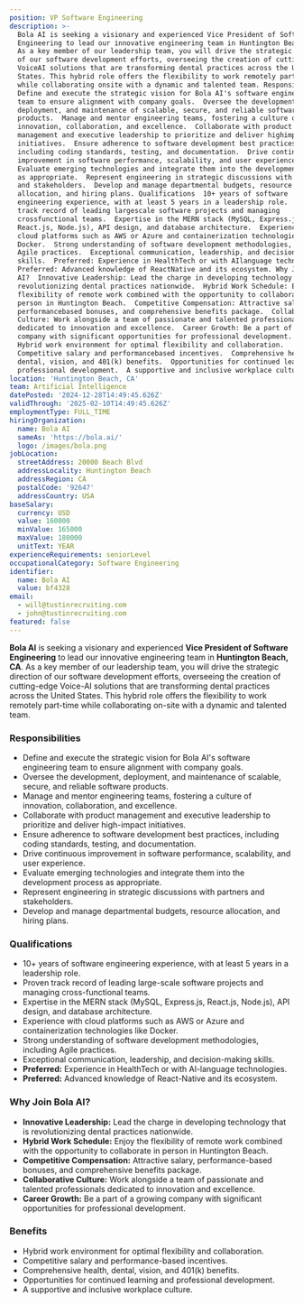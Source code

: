 ```yaml
---
position: VP Software Engineering
description: >-
  Bola AI is seeking a visionary and experienced Vice President of Software
  Engineering to lead our innovative engineering team in Huntington Beach, CA.
  As a key member of our leadership team, you will drive the strategic direction
  of our software development efforts, overseeing the creation of cuttingedge
  VoiceAI solutions that are transforming dental practices across the United
  States. This hybrid role offers the flexibility to work remotely parttime
  while collaborating onsite with a dynamic and talented team. Responsibilities 
  Define and execute the strategic vision for Bola AI's software engineering
  team to ensure alignment with company goals.  Oversee the development,
  deployment, and maintenance of scalable, secure, and reliable software
  products.  Manage and mentor engineering teams, fostering a culture of
  innovation, collaboration, and excellence.  Collaborate with product
  management and executive leadership to prioritize and deliver highimpact
  initiatives.  Ensure adherence to software development best practices,
  including coding standards, testing, and documentation.  Drive continuous
  improvement in software performance, scalability, and user experience. 
  Evaluate emerging technologies and integrate them into the development process
  as appropriate.  Represent engineering in strategic discussions with partners
  and stakeholders.  Develop and manage departmental budgets, resource
  allocation, and hiring plans. Qualifications  10+ years of software
  engineering experience, with at least 5 years in a leadership role.  Proven
  track record of leading largescale software projects and managing
  crossfunctional teams.  Expertise in the MERN stack (MySQL, Express.js,
  React.js, Node.js), API design, and database architecture.  Experience with
  cloud platforms such as AWS or Azure and containerization technologies like
  Docker.  Strong understanding of software development methodologies, including
  Agile practices.  Exceptional communication, leadership, and decisionmaking
  skills.  Preferred: Experience in HealthTech or with AIlanguage technologies. 
  Preferred: Advanced knowledge of ReactNative and its ecosystem. Why Join Bola
  AI?  Innovative Leadership: Lead the charge in developing technology that is
  revolutionizing dental practices nationwide.  Hybrid Work Schedule: Enjoy the
  flexibility of remote work combined with the opportunity to collaborate in
  person in Huntington Beach.  Competitive Compensation: Attractive salary,
  performancebased bonuses, and comprehensive benefits package.  Collaborative
  Culture: Work alongside a team of passionate and talented professionals
  dedicated to innovation and excellence.  Career Growth: Be a part of a growing
  company with significant opportunities for professional development. Benefits 
  Hybrid work environment for optimal flexibility and collaboration. 
  Competitive salary and performancebased incentives.  Comprehensive health,
  dental, vision, and 401(k) benefits.  Opportunities for continued learning and
  professional development.  A supportive and inclusive workplace culture.
location: 'Huntington Beach, CA'
team: Artificial Intelligence
datePosted: '2024-12-28T14:49:45.626Z'
validThrough: '2025-02-10T14:49:45.626Z'
employmentType: FULL_TIME
hiringOrganization:
  name: Bola AI
  sameAs: 'https://bola.ai/'
  logo: /images/bola.png
jobLocation:
  streetAddress: 20000 Beach Blvd
  addressLocality: Huntington Beach
  addressRegion: CA
  postalCode: '92647'
  addressCountry: USA
baseSalary:
  currency: USD
  value: 160000
  minValue: 165000
  maxValue: 180000
  unitText: YEAR
experienceRequirements: seniorLevel
occupationalCategory: Software Engineering
identifier:
  name: Bola AI
  value: bf4328
email:
  - will@tustinrecruiting.com
  - john@tustinrecruiting.com
featured: false
---
```


**Bola AI** is seeking a visionary and experienced **Vice President of Software Engineering** to lead our innovative engineering team in **Huntington Beach, CA**. As a key member of our leadership team, you will drive the strategic direction of our software development efforts, overseeing the creation of cutting-edge Voice-AI solutions that are transforming dental practices across the United States. This hybrid role offers the flexibility to work remotely part-time while collaborating on-site with a dynamic and talented team.

### Responsibilities
- Define and execute the strategic vision for Bola AI's software engineering team to ensure alignment with company goals.
- Oversee the development, deployment, and maintenance of scalable, secure, and reliable software products.
- Manage and mentor engineering teams, fostering a culture of innovation, collaboration, and excellence.
- Collaborate with product management and executive leadership to prioritize and deliver high-impact initiatives.
- Ensure adherence to software development best practices, including coding standards, testing, and documentation.
- Drive continuous improvement in software performance, scalability, and user experience.
- Evaluate emerging technologies and integrate them into the development process as appropriate.
- Represent engineering in strategic discussions with partners and stakeholders.
- Develop and manage departmental budgets, resource allocation, and hiring plans.

### Qualifications
- 10+ years of software engineering experience, with at least 5 years in a leadership role.
- Proven track record of leading large-scale software projects and managing cross-functional teams.
- Expertise in the MERN stack (MySQL, Express.js, React.js, Node.js), API design, and database architecture.
- Experience with cloud platforms such as AWS or Azure and containerization technologies like Docker.
- Strong understanding of software development methodologies, including Agile practices.
- Exceptional communication, leadership, and decision-making skills.
- **Preferred:** Experience in HealthTech or with AI-language technologies.
- **Preferred:** Advanced knowledge of React-Native and its ecosystem.

### Why Join Bola AI?
- **Innovative Leadership:** Lead the charge in developing technology that is revolutionizing dental practices nationwide.
- **Hybrid Work Schedule:** Enjoy the flexibility of remote work combined with the opportunity to collaborate in person in Huntington Beach.
- **Competitive Compensation:** Attractive salary, performance-based bonuses, and comprehensive benefits package.
- **Collaborative Culture:** Work alongside a team of passionate and talented professionals dedicated to innovation and excellence.
- **Career Growth:** Be a part of a growing company with significant opportunities for professional development.

### Benefits
- Hybrid work environment for optimal flexibility and collaboration.
- Competitive salary and performance-based incentives.
- Comprehensive health, dental, vision, and 401(k) benefits.
- Opportunities for continued learning and professional development.
- A supportive and inclusive workplace culture.

